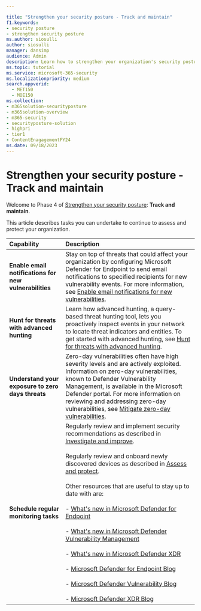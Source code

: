 ```yaml
---

title: "Strengthen your security posture - Track and maintain"
f1.keywords:
- security posture
- strengthen security posture
ms.author: siosulli
author: siosulli
manager: dansimp
audience: Admin
description: Learn how to strengthen your organization's security posture - track and maintain.
ms.topic: tutorial
ms.service: microsoft-365-security
ms.localizationpriority: medium
search.appverid: 
  - MET150
  - MOE150
ms.collection:
- m365solution-securityposture
- m365solution-overview
- m365-security
- securityposture-solution
- highpri
- tier1
- ContentEnagagementFY24
ms.date: 09/18/2023
---
```


# Strengthen your security posture - Track and maintain

Welcome to Phase 4 of [Strengthen your security posture](../security/security-posture-solution-overview.md): **Track and maintain**.

This article describes tasks you can undertake to continue to assess and protect your organization.

|Capability |Description|
|:----------|:------------|
|**Enable email notifications for new vulnerabilities** |Stay on top of threats that could affect your organization by configuring Microsoft Defender for Endpoint to send email notifications to specified recipients for new vulnerability events. For more information, see [Enable email notifications for new vulnerabilities](../security/defender-endpoint/configure-email-notifications.md).|
|**Hunt for threats with advanced hunting** | Learn how advanced hunting, a query-based threat hunting tool, lets you proactively inspect events in your network to locate threat indicators and entities. To get started with advanced hunting, see [Hunt for threats with advanced hunting](../security/defender/advanced-hunting-overview.md).|
|**Understand your exposure to zero days threats** | Zero-day vulnerabilities often have high severity levels and are actively exploited. Information on zero-day vulnerabilities, known to Defender Vulnerability Management, is available in the Microsoft Defender portal. For more information on reviewing and addressing zero-day vulnerabilities, see [Mitigate zero-day vulnerabilities](../security/defender-vulnerability-management/tvm-zero-day-vulnerabilities.md).|
|**Schedule regular monitoring tasks** | Regularly review and implement security recommendations as described in [Investigate and improve](strengthen-security-posture-investigate-improve.md). <br /><br /> Regularly review and onboard newly discovered devices as described in [Assess and protect](strengthen-security-posture-assess-protect.md). <br /><br /> Other resources that are useful to stay up to date with are: <br /><br />     - [What's new in Microsoft Defender for Endpoint](../security/defender-endpoint/whats-new-in-microsoft-defender-endpoint.md) <br /><br />     - [What's new in Microsoft Defender Vulnerability Management](../security/defender-vulnerability-management/whats-new-in-microsoft-defender-vulnerability-management.md)  <br /><br />     - [What's new in Microsoft Defender XDR](../security/defender/whats-new.md)  <br /><br />     - [Microsoft Defender for Endpoint Blog](https://techcommunity.microsoft.com/t5/microsoft-defender-for-endpoint/bg-p/MicrosoftDefenderATPBlog)  <br /><br />     - [Microsoft Defender Vulnerability Blog](https://techcommunity.microsoft.com/t5/microsoft-defender-vulnerability/bg-p/Vulnerability-Management)  <br /><br />     - [Microsoft Defender XDR Blog](https://techcommunity.microsoft.com/t5/microsoft-365-defender-blog/bg-p/MicrosoftThreatProtectionBlog)|
